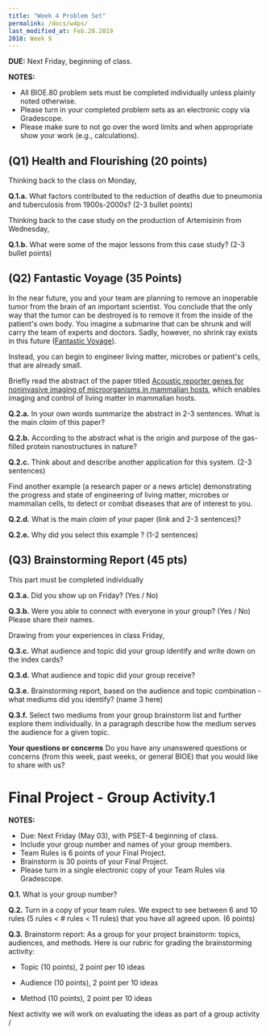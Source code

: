 ```yaml
---
title: "Week 4 Problem Set"
permalink: /docs/w4ps/
last_modified_at: Feb.20.2019
2018: Week 9
---
```


**DUE:** Next Friday, beginning of class.

**NOTES:** 
  - All BIOE.80 problem sets must be completed individually unless plainly noted otherwise.
  - Please turn in your completed problem sets as an electronic copy via Gradescope. 
  - Please make sure to not go over the word limits and when appropriate show your work (e.g., calculations).

## (Q1) Health and Flourishing (20 points) 

Thinking back to the class on Monday, 

**Q.1.a.** What factors contributed to the reduction of deaths due to pneumonia and tuberculosis from 1900s-2000s? 
(2-3 bullet points)

Thinking back to the case study on the production of Artemisinin from Wednesday,

**Q.1.b.** What were some of the major lessons from this case study? (2-3 bullet points)

## (Q2) Fantastic Voyage  (35 Points)

In the near future, you and your team are planning to remove an inoperable tumor from the brain of an important scientist.  You conclude that the only way that the tumor can be destroyed is to remove it from the inside of the patient's own body. 
You imagine a submarine that can be shrunk and will carry the team of experts and doctors.  Sadly, however, no shrink ray exists in this future ([Fantastic Voyage](https://www.imdb.com/title/tt0060397/)). 

Instead, you can begin to engineer living matter, microbes or patient's cells, that are already small. 

Briefly read the abstract of the paper titled [Acoustic reporter genes for noninvasive imaging of microorganisms in mammalian hosts](https://www.nature.com/articles/nature25021), which enables imaging and control of living matter in mammalian hosts.

**Q.2.a.** In your own words summarize the abstract in 2-3 sentences. What is the main *claim* of this paper?

**Q.2.b.** According to the abstract what is the origin and purpose of the gas-filled protein nanostructures in nature?

**Q.2.c.** Think about and describe another application for this system. (2-3 sentences)

Find another example (a research paper or a news article) demonstrating the progress and state of engineering of living matter, microbes or mammalian cells, to detect or combat diseases that are of interest to you.

**Q.2.d.** What is the main *claim* of your paper (link and 2-3 sentences)? 

**Q.2.e.** Why did you select this example ? (1-2 sentences)

## (Q3) Brainstorming Report  (45 pts)

This part must be completed individually

**Q.3.a.**  Did you show up on Friday? (Yes / No)

**Q.3.b.**  Were you able to connect with everyone in your group? (Yes / No) Please share their names. 

Drawing from your experiences in class Friday, 

**Q.3.c.**  What audience and topic did your group identify and write down on the index cards?

**Q.3.d.**  What audience and topic did your group receive? 

**Q.3.e.** Brainstorming report, based on the audience and topic combination - what mediums did you identify? (name 3 here)

**Q.3.f.** Select two mediums from your group brainstorm list and further explore them individually. In a paragraph describe how the medium serves the audience for a given topic. 

**Your questions or concerns** Do you have any unanswered questions or concerns (from this week, past weeks, or general BIOE) that you would like to share with us?

# Final Project - Group Activity.1 

**NOTES:** 

 - Due: Next Friday (May 03), with PSET-4 beginning of class.
 - Include your group number and names of your group members.
 - Team Rules is 6 points of your Final Project.
 - Brainstorm is 30 points of your Final Project.
 - Please turn in a single electronic copy of your Team Rules via Gradescope. 
 

**Q.1.** What is your group number?  

**Q.2.** Turn in a copy of your team rules. We expect to see between 6 and 10 rules (5 rules < # rules < 11 rules) that you have all agreed upon. (6 points)

**Q.3.** Brainstorm report: As a group for your project brainstorm: topics, audiences, and methods. 
Here is our rubric for grading the brainstorming activity:

- Topic (10 points),  2 point per 10 ideas

- Audience (10 points),  2 point per 10 ideas

- Method (10 points), 2 point per 10 ideas

Next activity we will work on evaluating the ideas as part of a group activity /
